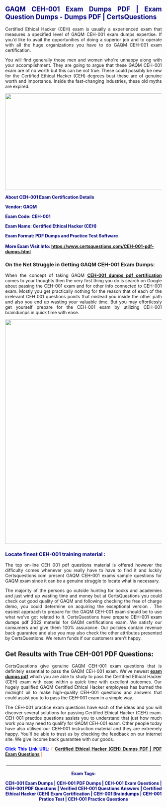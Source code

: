 <h2 style="text-align: justify;"><span style="color: #000080;">GAQM CEH-001 Exam Dumps PDF | Exam Question Dumps - Dumps PDF | CertsQuestions</span></h2>
<p style="text-align: justify;">Certified Ethical Hacker (CEH) exam is usually a experienced exam that measures a specified level of GAQM  CEH-001 exam dumps expertise. If you'd like to avail the opportunities of doing a superior job and to operate with all the huge organizations you have to do GAQM CEH-001 exam certification.</p>
<p style="text-align: justify;">You will find generally those men and women who're unhappy along with your accomplishment. They are going to argue that these GAQM  CEH-001 exam are of no worth but this can be not true. These could possibly be new for the Certified Ethical Hacker (CEH) degrees bust these are of genuine worth and importance. Inside the fast-changing industries, these old myths are expired.</p>
<p><img style="display: block; margin-left: auto; margin-right: auto;" src="https://i.imgur.com/eaP4ae9.png" width="840" height="310" /></p>
<p><span style="color: #000080;"><strong>About CEH-001 Exam Certification Details</strong></span></p>
<p><span style="color: #000080;"><strong>Vendor: GAQM<br /></strong></span></p>
<p><span style="color: #000080;"><strong>Exam Code: CEH-001</strong></span></p>
<p><span style="color: #000080;"><strong>Exam Name: Certified Ethical Hacker (CEH)</strong></span></p>
<p><span style="color: #000080;"><strong>Exam Format: PDF Dumps and Practice Test Software<br /><br />More Exam Visit Info: <span style="color: #ff6600;"><a href="https://www.certsquestions.com/CEH-001-pdf-dumps.html">https://www.certsquestions.com/CEH-001-pdf-dumps.html</a></span></strong></span></p>
<h3>On the Net Struggle in Getting GAQM CEH-001 Exam Dumps:</h3>
<p style="text-align: justify;">When the concept of taking GAQM <a href="https://www.certsquestions.com/CEH-001-pdf-dumps.html"><strong> CEH-001 dumps pdf certification</strong></a> comes to your thoughts then the very first thing you do is search on Google about passing the CEH-001 exam and for other info connected to CEH-001 exam. Mostly you get practically nothing for the reason that of each of the irrelevant CEH 001 questions points that mislead you inside the other path and also you end up wasting your valuable time. But you may effortlessly get yourself prepare for the CEH-001 exam by utilizing CEH-001 braindumps in quick time with ease.</p>
<p><a href="https://www.certsquestions.com/CEH-001-pdf-dumps.html"><img style="display: block; margin-left: auto; margin-right: auto;" src="https://i.imgur.com/pxhoKQ2.png" width="720" /></a></p>
<h3><span style="color: #000080;">Locate finest  CEH-001 training material :</span></h3>
<p style="text-align: justify;">The top on-line CEH 001 pdf questions material is offered however the difficulty comes whenever you really have to have to find it and luckily Certsquestions.com present GAQM CEH-001 exams sample questions for GAQM  exam since it can be a genuine struggle to locate what is necessary.</p>
<p style="text-align: justify;">The majority of the persons go outside hunting for books and academies and just wind up wasting time and money but at CertsQuestions you could check out good quality of GAQM  and following checking the free of charge demo, you could determine on acquiring the exceptional version . The easiest approach to prepare for the GAQM CEH-001 exam should be to use what we've got related to it. CertsQuestions have <span style="color: #000000;">prepare CEH-001 exam dumps pdf 2022</span> material for GAQM certifications exam. We satisfy our consumers and give them 100% assurance. Our policies contain revenue back guarantee and also you may also check the other attributes presented by CertsQuestions. We return funds if our customers aren't happy.</p>
<h2>Get Results with True CEH-001 PDF Questions:</h2>
<p style="text-align: justify;">CertsQuestions give genuine GAQM CEH-001 exam questions that is definitely essential to pass the GAQM  CEH-001 exam. We've newest<strong>&nbsp;<a href="https://www.certsquestions.com/">exam dumps pdf</a></strong>&nbsp;which you are able to study to pass the Certified Ethical Hacker (CEH) exam with ease within a quick time with excellent outcomes. Our hugely qualified GAQM Certified Ethical Hacker employees has burned the midnight oil to make high-quality CEH-001 questions and answers that could assist you to to pass the CEH-001 exam in a simple way.</p>
<p style="text-align: justify;">The CEH-001 practice exam questions have each of the ideas and you will discover several solutions for passing Certified Ethical Hacker (CEH) exam. CEH-001 practice questions assists you to understand that just how much work you may need to qualify for GAQM  CEH-001 exam. Other people today have also utilised our CEH-001 instruction material and they are extremely happy. You'll be able to trust us by checking the feedback on our internet site. We give income back guarantee with our goods.</p>
<p style="text-align: justify;"><span style="color: #0000ff;"><strong>Click This Link URL</strong>:</span> <span style="color: #ff6600;">[ <strong><a href="https://www.certsquestions.com/gaqm-certified-ethical-hacker-certification.html">Certified Ethical Hacker (CEH) Dumps PDF | PDF Exam Questions</a></strong> ]</span></p>
<p style="text-align: center;">______________________________________________________________________________</p>
<p style="text-align: center;"><span style="color: #000080;"><strong>Exam Tags:</strong></span></p>
<p style="text-align: center;"><span style="color: #000080;"><strong>CEH-001 Exam Dumps | CEH-001 PDF Dumps | CEH-001 Exam Questions | CEH-001 PDF Questions | Verified CEH-001 Questions Answers | Certified Ethical Hacker (CEH) Exam Certification | CEH-001 Braindumps | CEH-001 Pratice Test | CEH-001 Practice Questions</strong></span></p>
